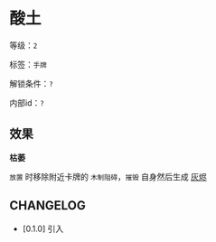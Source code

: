 # 酸土

等级：`2`

标签：`手牌`

解锁条件：`?`

内部id：`?`

## 效果

**枯萎**

`放置` 时移除附近卡牌的 `木制阻碍`，`摧毁` 自身然后生成 [灰烬](灰烬.md)

## CHANGELOG

- [0.1.0] 引入
